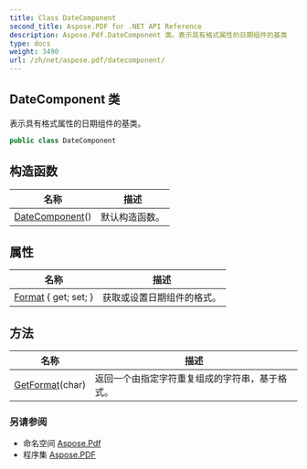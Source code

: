 ```yaml
---
title: Class DateComponent
second_title: Aspose.PDF for .NET API Reference
description: Aspose.Pdf.DateComponent 类。表示具有格式属性的日期组件的基类
type: docs
weight: 3490
url: /zh/net/aspose.pdf/datecomponent/
---
```

## DateComponent 类

表示具有格式属性的日期组件的基类。

```csharp
public class DateComponent
```

## 构造函数

| 名称 | 描述 |
| --- | --- |
| [DateComponent](datecomponent/)() | 默认构造函数。 |

## 属性

| 名称 | 描述 |
| --- | --- |
| [Format](../../aspose.pdf/datecomponent/format/) { get; set; } | 获取或设置日期组件的格式。 |

## 方法

| 名称 | 描述 |
| --- | --- |
| [GetFormat](../../aspose.pdf/datecomponent/getformat/)(char) | 返回一个由指定字符重复组成的字符串，基于格式。 |

### 另请参阅

* 命名空间 [Aspose.Pdf](../../aspose.pdf/)
* 程序集 [Aspose.PDF](../../)